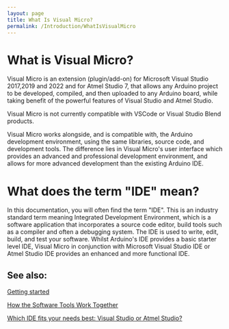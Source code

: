 ```yaml
---
layout: page
title: What Is Visual Micro?
permalink: /Introduction/WhatIsVisualMicro
---
```


[//]: # (https://www.visualmicro.com/page/User-Guide.aspx?doc=what_is_visual_micro.html)
 
# What is Visual Micro?
Visual Micro is an extension (plugin/add-on) for Microsoft Visual Studio 2017,2019 and 2022 and for Atmel Studio 7, that allows any Arduino project to be developed, compiled, and then uploaded to any Arduino board, while taking benefit of the powerful features of Visual Studio and Atmel Studio.

Visual Micro is not currently compatible with VSCode or Visual Studio Blend products.

Visual Micro works alongside, and is compatible with, the Arduino development environment, using the same libraries, source code, and development tools. The difference lies in Visual Micro's user interface which provides an advanced and professional development environment, and allows for more advanced development than the existing Arduino IDE.

# What does the term "IDE" mean?
In this documentation, you will often find the term "IDE". This is an industry standard term meaning Integrated Development Environment, which is a software application that incorporates a source code editor, build tools such as a compiler and often a debugging system. The IDE is used to write, edit, build, and test your software. Whilst Arduino's IDE provides a basic starter level IDE, Visual Micro in conjunction with Microsoft Visual Studio IDE or Atmel Studio IDE provides an enhanced and more functional IDE.

## See also:

[Getting started](https://www.visualmicro.com/page/User-Guide.aspx?doc=Getting-started.html) 

[How the Software Tools Work Together](https://www.visualmicro.com/page/User-Guide.aspx?doc=How-The-Tools-Play-Together.html) 

[Which IDE fits your needs best: Visual Studio or Atmel Studio?](https://www.visualmicro.com/page/User-Guide.aspx?doc=Getting-started-which-IDE.html) 
